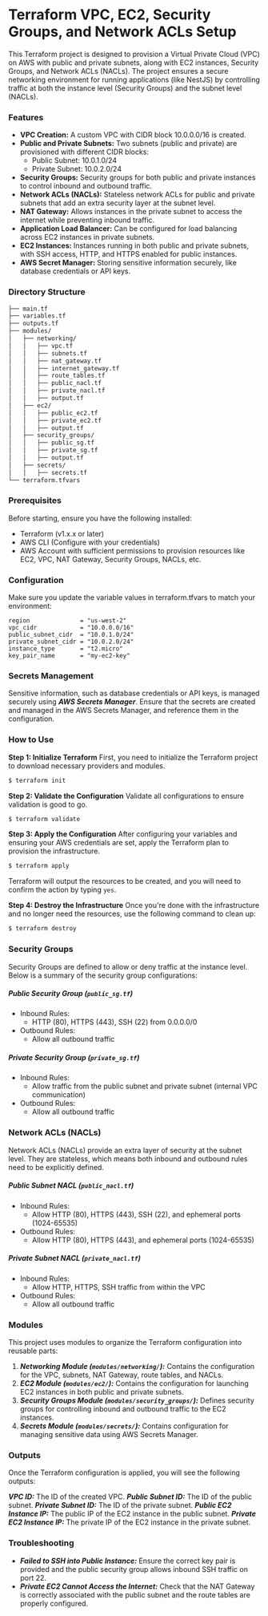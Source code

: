 # Terraform VPC, EC2, Security Groups, and Network ACLs Setup

This Terraform project is designed to provision a Virtual Private Cloud (VPC) on AWS with public and private subnets, along with EC2 instances, Security Groups, and Network ACLs (NACLs). The project ensures a secure networking environment for running applications (like NestJS) by controlling traffic at both the instance level (Security Groups) and the subnet level (NACLs).

### Features
- **VPC Creation:** A custom VPC with CIDR block 10.0.0.0/16 is created.
- **Public and Private Subnets:** Two subnets (public and private) are provisioned with different CIDR blocks:
    - Public Subnet: 10.0.1.0/24
    - Private Subnet: 10.0.2.0/24
- **Security Groups:** Security groups for both public and private instances to control inbound and outbound traffic.
- **Network ACLs (NACLs):** Stateless network ACLs for public and private subnets that add an extra security layer at the subnet level.
- **NAT Gateway:** Allows instances in the private subnet to access the internet while preventing inbound traffic.
- **Application Load Balancer:** Can be configured for load balancing across EC2 instances in private subnets.
- **EC2 Instances:** Instances running in both public and private subnets, with SSH access, HTTP, and HTTPS enabled for public instances.
- **AWS Secret Manager:** Storing sensitive information securely, like database credentials or API keys.


### Directory Structure

```graphql
├── main.tf
├── variables.tf
├── outputs.tf
├── modules/
│   ├── networking/
│   │   ├── vpc.tf
│   │   ├── subnets.tf
│   │   ├── nat_gateway.tf
│   │   ├── internet_gateway.tf
│   │   ├── route_tables.tf
│   │   ├── public_nacl.tf
│   │   ├── private_nacl.tf
│   │   ├── output.tf
│   ├── ec2/
│   │   ├── public_ec2.tf
│   │   ├── private_ec2.tf
│   │   ├── output.tf
│   ├── security_groups/
│   │   ├── public_sg.tf
│   │   ├── private_sg.tf
│   │   ├── output.tf
│   ├── secrets/
│   │   ├── secrets.tf
└── terraform.tfvars
```

### Prerequisites
Before starting, ensure you have the following installed:

- Terraform (v1.x.x or later)
- AWS CLI (Configure with your credentials)
- AWS Account with sufficient permissions to provision resources like EC2,  VPC, NAT Gateway, Security Groups, NACLs, etc.

### Configuration

Make sure you update the variable values in terraform.tfvars to match your environment:

```hcl
region              = "us-west-2"
vpc_cidr            = "10.0.0.0/16"
public_subnet_cidr  = "10.0.1.0/24"
private_subnet_cidr = "10.0.2.0/24"
instance_type       = "t2.micro"
key_pair_name       = "my-ec2-key"
```

### Secrets Management
Sensitive information, such as database credentials or API keys, is managed securely using ***AWS Secrets Manager***. Ensure that the secrets are created and managed in the AWS Secrets Manager, and reference them in the configuration.

### How to Use
**Step 1: Initialize Terraform**
First, you need to initialize the Terraform project to download necessary providers and modules.
```bash
$ terraform init
```

**Step 2: Validate the Configuration**
Validate all configurations to ensure validation is good to go.
```bash
$ terraform validate
```

**Step 3: Apply the Configuration**
After configuring your variables and ensuring your AWS credentials are set, apply the Terraform plan to provision the infrastructure.
```bash
$ terraform apply
```
Terraform will output the resources to be created, and you will need to confirm the action by typing `yes`.

**Step 4: Destroy the Infrastructure**
Once you're done with the infrastructure and no longer need the resources, use the following command to clean up:

```bash
$ terraform destroy
```
### Security Groups
Security Groups are defined to allow or deny traffic at the instance level. Below is a summary of the security group configurations:

##### Public Security Group (`public_sg.tf`)
- Inbound Rules:
    - HTTP (80), HTTPS (443), SSH (22) from 0.0.0.0/0
- Outbound Rules:
    - Allow all outbound traffic
##### Private Security Group (`private_sg.tf`)
- Inbound Rules:
   - Allow traffic from the public subnet and private subnet (internal VPC communication)
- Outbound Rules:
   - Allow all outbound traffic

### Network ACLs (NACLs)
Network ACLs (NACLs) provide an extra layer of security at the subnet level. They are stateless, which means both inbound and outbound rules need to be explicitly defined.

##### Public Subnet NACL (`public_nacl.tf`)

- Inbound Rules:
   - Allow HTTP (80), HTTPS (443), SSH (22), and ephemeral ports (1024-65535)
- Outbound Rules:
   - Allow HTTP (80), HTTPS (443), and ephemeral ports (1024-65535)

##### Private Subnet NACL (`private_nacl.tf`)

- Inbound Rules:
   - Allow HTTP, HTTPS, SSH traffic from within the VPC
- Outbound Rules:
   - Allow all outbound traffic   

### Modules
This project uses modules to organize the Terraform configuration into reusable parts:

1. ***Networking Module (`modules/networking/`):*** Contains the configuration for the VPC, subnets, NAT Gateway, route tables, and NACLs.
2. ***EC2 Module (`modules/ec2/`):*** Contains the configuration for launching EC2 instances in both public and private subnets.
3. ***Security Groups Module (`modules/security_groups/`):*** Defines security groups for controlling inbound and outbound traffic to the EC2 instances.
4. ***Secrets Module (`modules/secrets/`):*** Contains configuration for managing sensitive data using AWS Secrets Manager.

### Outputs
Once the Terraform configuration is applied, you will see the following outputs:

***VPC ID:*** The ID of the created VPC.
***Public Subnet ID:*** The ID of the public subnet.
***Private Subnet ID:*** The ID of the private subnet.
***Public EC2 Instance IP:*** The public IP of the EC2 instance in the public subnet.
***Private EC2 Instance IP:*** The private IP of the EC2 instance in the private subnet.

### Troubleshooting
- ***Failed to SSH into Public Instance:*** Ensure the correct key pair is provided and the public security group allows inbound SSH traffic on port 22.
- ***Private EC2 Cannot Access the Internet:*** Check that the NAT Gateway is correctly associated with the public subnet and the route tables are properly configured.

